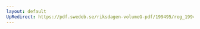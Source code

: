 ```yaml
---
layout: default
UpRedirect: https://pdf.swedeb.se/riksdagen-volumeG-pdf/199495/reg_199495/reg_199495_0483.pdf
---
```

